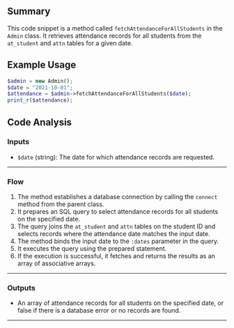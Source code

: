 ## Summary
This code snippet is a method called `fetchAttendanceForAllStudents` in the `Admin` class. It retrieves attendance records for all students from the `at_student` and `attn` tables for a given date.

## Example Usage
```php
$admin = new Admin();
$date = "2021-10-01";
$attendance = $admin->fetchAttendanceForAllStudents($date);
print_r($attendance);
```

## Code Analysis
### Inputs
- `$date` (string): The date for which attendance records are requested.
___
### Flow
1. The method establishes a database connection by calling the `connect` method from the parent class.
2. It prepares an SQL query to select attendance records for all students on the specified date.
3. The query joins the `at_student` and `attn` tables on the student ID and selects records where the attendance date matches the input date.
4. The method binds the input date to the `:dates` parameter in the query.
5. It executes the query using the prepared statement.
6. If the execution is successful, it fetches and returns the results as an array of associative arrays.
___
### Outputs
- An array of attendance records for all students on the specified date, or false if there is a database error or no records are found.
___
